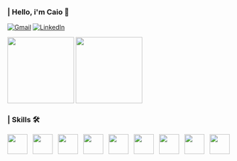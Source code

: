 ### | Hello, i'm Caio 👋


[![Gmail](https://img.shields.io/badge/Gmail-000000?style=for-the-badge&logo=gmail&logoColor=FFFFFF)](mailto:caiocesarc200@gmail.com)
[![LinkedIn](https://img.shields.io/badge/LinkedIn-000000?style=for-the-badge&logo=linkedin&logoColor=FFFFFF)](https://www.linkedin.com/in/caioccesar/)
 <br/>

<div>
  <img height="150em" src="https://github-readme-stats.vercel.app/api?username=eupedrorodrigues&show_icons=true&bg_color=000000&title_color=FFFFFF&text_color=FFFFFF&icon_color=FFFFFF" />
  <img height="150em" src="https://github-readme-stats.vercel.app/api/top-langs/?username=eupedrorodrigues&layout=compact&langs_count=8&bg_color=000000&title_color=FFFFFF&text_color=FFFFFF&icon_color=FFFFFF" />
</div>

 ### | Skills 🛠️
 <div style="display: flex; gap: 12px;">
   <img src="https://cdn.jsdelivr.net/gh/devicons/devicon@latest/icons/html5/html5-original.svg" width="45px" />
   <img src="https://cdn.jsdelivr.net/gh/devicons/devicon@latest/icons/css3/css3-original.svg" width="45px" />
   <img src="https://cdn.jsdelivr.net/gh/devicons/devicon@latest/icons/javascript/javascript-original.svg" width="45px" />
   <img src="https://cdn.jsdelivr.net/gh/devicons/devicon@latest/icons/typescript/typescript-original.svg" width="45px" />
   <img src="https://cdn.jsdelivr.net/gh/devicons/devicon@latest/icons/react/react-original.svg" width="45px" />
   <img src="https://cdn.jsdelivr.net/gh/devicons/devicon@latest/icons/nextjs/nextjs-original.svg" width="45px" />
   <img src="https://cdn.jsdelivr.net/gh/devicons/devicon@latest/icons/tailwindcss/tailwindcss-original.svg" width="45px" />
   <img src="https://cdn.jsdelivr.net/gh/devicons/devicon@latest/icons/vitejs/vitejs-original.svg" width="45px" />
   <img src="https://cdn.jsdelivr.net/gh/devicons/devicon@latest/icons/git/git-original.svg" width="45px" />
 </div>
